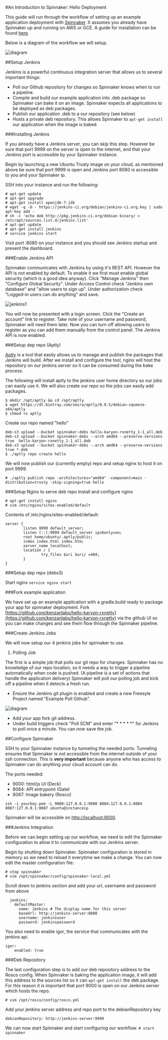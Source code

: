 #An Introduction to Spinnaker: Hello Deployment

This guide will run through the workflow of setting up an example application deployment with [Spinnaker](http://spinnaker.io/). It assumes you already have Spinnaker up and running on AWS or GCE. A guide for installation can be found [here](http://spinnaker.io/documentation/getting_started.html).

Below is a diagram of the workflow we will setup.

![diagram](flow.png)

##Setup Jenkins

Jenkins is a powerful continuous integration server that allows us to several important things:

* Poll our Github repository for changes so Spinnaker knows when to run a pipeline.
* Compile and build our example application into .deb package so Spinnaker can bake it on an image. Spinnaker expects all applications to be deployed as deb packages.
* Publish our application .deb to a our repository (see below)
* Hosts a private deb repository. This allows Spinnaker to `apt-get install` our application when the image is baked.

###Installing Jenkins

If you already have a Jenkins server, you can skip this step. However be sure that port 9999 on the server is open to the internet, and that your Jenkins port is accessible by your Spinnaker instance.

Begin by launching a new Ubuntu Trusty image on your cloud, as mentioned above be sure that port 9999 is open and Jenkins port 8080 is accessible to you and your Spinnaker ip.

SSH into your instance and run the following:

```
# apt-get update
# apt-get upgrade
# apt-get install openjdk-7-jdk
# wget -q -O - https://jenkins-ci.org/debian/jenkins-ci.org.key | sudo apt-key add -
# sh -c 'echo deb http://pkg.jenkins-ci.org/debian binary/ > /etc/apt/sources.list.d/jenkins.list'
# apt-get update
# apt-get install jenkins
# service jenkins start
```

Visit port :8080 on your instance and you should see Jenkins startup and present the dashboard.

###Enable Jenkins API

Spinnaker communicates with Jenkins by using it's REST API. However the API is not enabled by default. To enable it we first must enable global security (which is a good idea anyway). Click "Manage Jenkins" then "Configure Global Security". Under Access Control check "Jenkins own database" and "allow users to sign up". Under authorization check "Logged-in users can do anything" and save. 

![jenkins1](jenkins1.png) 

You will now be presented with a login screen. Click the "Create an account" link to register. Take note of your username and password, Spinnaker will need them later. Now you can turn off allowing users to register as you can add them manually from the control panel. The Jenkins API is now enabled.

###Setup dep repo (Aptly)

[Aptly](http://www.aptly.info/) is a tool that easily allows us to manage and publish the packages that Jenkins will build. After we install and configure the tool, nginx will host the repository on our jenkins server so it can be consumed during the bake process.

The following will install aptly to the jenkins user home directory so our jobs can easily use it. We will also create our repo so the jobs can easily add packages.

```
$ mkdir /opt/aptly && cd /opt/aptly
$ wget https://dl.bintray.com/smira/aptly/0.9.5/debian-squeeze-x64/aptly
$ chmod +x aptly
```

Create our repo named "hello"

```
deb-s3 upload --bucket spinnaker-debs hello-karyon-rxnetty_1-1_all.deb
deb-s3 upload --bucket spinnaker-debs --arch amd64 --preserve-versions true  hello-karyon-rxnetty_1-1_all.deb
deb-s3 upload --bucket spinnaker-debs --arch amd64 --preserve-versions true *.deb
$ ./aptly repo create hello
```

We will now publish our (currently empty) repo and setup nginx to host it on port 9999.

```
# ./aptly publish repo -architectures="amd64" -component=main -distribution=trusty -skip-signing=true hello
```
###Setup Nginx to serve deb repo
Install and configure nginx

```
# apt-get install nginx
# vim /etc/nginx/sites-enabled/default
```

Contents of /etc/nginx/sites-enabled/default:

```
server {
        listen 9999 default_server;
        listen [::]:9999 default_server ipv6only=on;
        root home/ubuntu/.aptly/public;
        index index.html index.htm;
        server_name localhost;
        location / {
                try_files $uri $uri/ =404;
        }
}
```

###Setup dep repo (debs3)

Start nginx `service nginx start`

###Fork example application

We have set up an example application with a gradle.build ready to package your app for spinnaker deployment. Fork [https://github.com/kenzanlabs/hello-karyon-rxnetty](https://github.com/kenzanlabs/hello-karyon-rxnetty) via the github UI so you can make changes and see them flow through the Spinnaker pipeline.

###Create Jenkins Jobs

We will now setup our 4 jenkins jobs for spinnaker to use.

1. Polling Job

The first is a simple job that polls our git repo for changes. Spinnaker has no knowledge of our repo location, so it needs a way to trigger a pipeline automatically when code is pushed. (A pipeline is a set of actions that handle the application delivery) Spinnaker will poll our polling job and kick off a pipeline when it detects a fresh run.

* Ensure the Jenkins git plugin is enabled and create a new Freesyle Project named "Example Poll Github".

![diagram](jenkins2.png)

* Add your app fork git address.
* Under build triggers check "Poll SCM" and enter "* * * * *" for Jenkins to poll once a minute. You can now save the job.

##Configure Spinnaker

SSH to your Spinnaker instance by tunneling the needed ports. Tunneling ensures that Spinnaker is not accessible from the internet outside of your ssh connection. This is **very important** because anyone who has access to Spinnaker can do anything your cloud account can do.

The ports needed:

* 9000: html/js UI (Deck)
* 8084: API entrypoint (Gate)
* 8087: Image bakery (Rosco)

```
ssh -i yourkey.pem -L 9000:127.0.0.1:9000 8084:127.0.0.1:8084 8087:127.0.0.1:8087 ubuntu@instanceip
```

Spinnaker will be accessible on [http://localhost:9000](http://localhost:9000).

###Jenkins Integration

Before we can begin setting up our workflow, we need to edit the Spinnaker configuration to allow it to communicate with our Jenkins server.

Begin by shutting down Spinnaker. Spinnaker configuration is stored in memory so we need to reload it everytime we make a change. You can now edit the master configuration file:

```
# stop spinnaker
# vim /opt/spinnaker/config/spinnaker-local.yml
```

Scroll down to jenkins section and add your url, username and password from above

```
  jenkins:
    defaultMaster:
      name: Jenkins # The display name for this server
      baseUrl: http://jenkins-server:8080
      username: jenkinsuser
      password: jenkinspassword
```

You also need to enable igor, the service that communicates with the jenkins api.

```
igor:
    enabled: true
```

###Deb Repository

The last configuration step is to add our deb repository address to the Rosco config. When Spinnaker is baking the application image, it will add this address to the sources list so it can `apt-get install` the deb package. For this reason it is important that port 9000 is open on our Jenkins server which hosts the repo.

```
# vim /opt/rosco/config/rosco.yml
```
Add your jenkins server address and repo port to the debianRepository key

```
debianRepository: http://jenkins-server:9999
```
We can now start Spinnaker and start configuring our workflow. `# start spinnaker`
